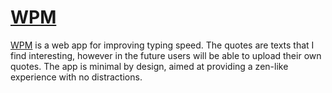 # [WPM](https://wpm-delta.vercel.app/)
[WPM](https://wpm-delta.vercel.app/) is a web app for improving typing speed.
The quotes are texts that I find interesting, however in the future users will be able to upload their own quotes.
The app is minimal by design, aimed at providing a zen-like experience with no distractions.

